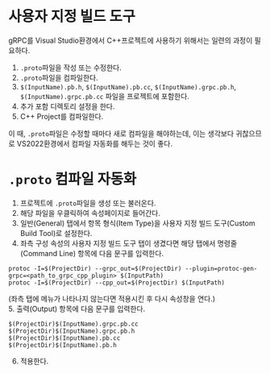 # 사용자 지정 빌드 도구
gRPC를 Visual Studio환경에서 C++프로젝트에 사용하기 위해서는 일련의 과정이 필요하다. <br/>
1. ```.proto```파일을 작성 또는 수정한다.
2. ```.proto```파일을 컴파일한다.
3. ```$(InputName).pb.h```, ```$(InputName).pb.cc```, ```$(InputName).grpc.pb.h```, ```$(InputName).grpc.pb.cc``` 파일을 프로젝트에 포함한다.
4. 추가 포함 디렉토리 설정을 한다.
5. C++ Project를 컴파일한다.

이 때, ```.proto```파일은 수정할 때마다 새로 컴파일을 해야하는데, 이는 생각보다 귀찮으므로 VS2022환경에서 컴파일 자동화를 해두는 것이 좋다.

# ```.proto``` 컴파일 자동화
1. 프로젝트에 ```.proto```파일을 생성 또는 불러온다.
2. 해당 파일을 우클릭하여 속성페이지로 들어간다.
3. 일반(General) 탭에서 항목 형식(Item Type)을 사용자 지정 빌드 도구(Custom Build Tool)로 설정한다.
4. 좌측 구성 속성의 사용자 지정 빌드 도구 탭이 생겼다면 해당 탭에서 명령줄(Command Line) 항목에 다음 문구를 입력한다.
```
protoc -I=$(ProjectDir) --grpc_out=$(ProjectDir) --plugin=protoc-gen-grpc=<path_to_grpc_cpp_plugin> $(InputPath)
protoc -I=$(ProjectDir) --cpp_out=$(ProjectDir) $(InputPath)
```
(좌측 탭에 메뉴가 나타나지 않는다면 적용시킨 후 다시 속성창을 연다.) <br/>
5. 출력(Output) 항목에 다음 문구를 입력한다.
```
$(ProjectDir)$(InputName).grpc.pb.cc
$(ProjectDir)$(InputName).grpc.pb.h
$(ProjectDir)$(InputName).pb.cc
$(ProjectDir)$(InputName).pb.h
```
6. 적용한다.
